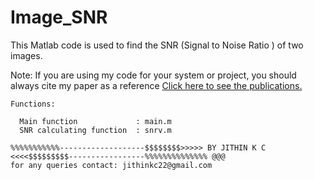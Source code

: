# Image_SNR

This Matlab code is used to find the SNR (Signal to Noise Ratio ) of two images.

Note: If you are using my code for your system or project, you should always cite my paper as a reference
 <a href ="https://docs.google.com/document/d/1AbCxFoUhdOCppM8novgCdOv0F9mqYe7HlBU7yX7Svx0/edit?usp=sharing">Click here to see the publications.</a>

    Functions:

      Main function             : main.m
      SNR calculating function  : snrv.m
   
    %%%%%%%%%%%-------------------$$$$$$$$>>>>> BY JITHIN K C <<<<$$$$$$$$$-----------------%%%%%%%%%%%%%% @@@ 
    for any queries contact: jithinkc22@gmail.com

